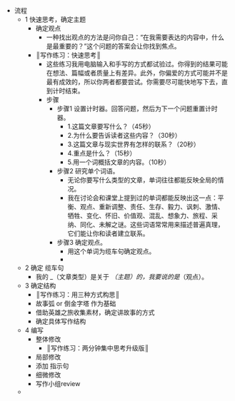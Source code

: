 - 流程
	- 1 快速思考，确定主题
		- 确定观点
			- 一种找出观点的方法是问你自己：“在我需要表达的内容中，什么是最重要的？”这个问题的答案会让你找到焦点。
		- ║写作练习：快速思考║
			- 这些练习我用电脑输入和手写的方式都试验过。你得到的结果可能在想法、篇幅或者质量上有差异。此外，你偏爱的方式可能并不是最有成效的，所以你两者都要尝试。你需要尽可能快地写下去，直到计时结束。
			- 步骤
				- 步骤1 设置计时器。回答问题，然后为下一个问题重置计时器。
					- 1.这篇文章要写什么？（45秒）
					- 2.为什么要告诉读者这些内容？（30秒）
					- 3.这篇文章与现实世界有怎样的联系？（20秒）
					- 4.重点是什么？（15秒）
					- 5.用一个词概括文章的内容。（10秒）
				- 步骤2 研究单个词语。
					- 无论你要写什么类型的文章，单词往往都能反映全局的情况。
					- 我在讨论会和课堂上提到过的单词都能反映出这一点：平衡、观点、重新调整、责任、生存、毅力、讽刺、激情、牺牲、变化、怀旧、价值观、混乱、想象力、旅程、采纳、同化、未解之谜。这些词语常常用来描述普遍真理，它们能让你和读者建立联系。
				- 步骤3 确定观点。
					- 用这个单词为缆车句确定观点。
					-
	- 2 确定 缆车句
		- 我的 _（文章类型）是关于 _（主题）的，我要说的是_（观点）。
	- 3 确定结构
		- ║写作练习：用三种方式构思║
		- 故事弧 or 倒金字塔 作为基础
		- 借助英雄之旅收集素材，确定讲故事的方式
		- 确定具体写作结构
	- 4 编写
		- 整体修改
			- ║写作练习：两分钟集中思考升级版║
		- 局部修改
		- 添加 指示句
		- 细微修改
		- 写作小组review
	-